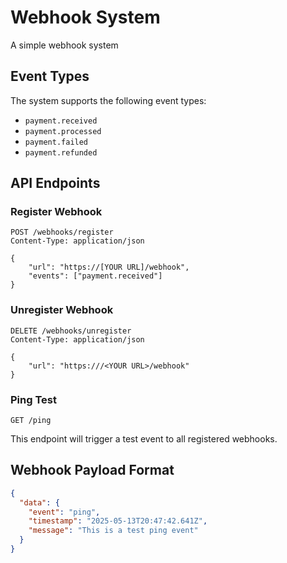 # Webhook System

A simple webhook system

## Event Types

The system supports the following event types:

- `payment.received`
- `payment.processed`
- `payment.failed`
- `payment.refunded`

## API Endpoints

### Register Webhook

```http
POST /webhooks/register
Content-Type: application/json

{
    "url": "https://[YOUR URL]/webhook",
    "events": ["payment.received"]
}
```

### Unregister Webhook

```http
DELETE /webhooks/unregister
Content-Type: application/json

{
    "url": "https:///<YOUR URL>/webhook"
}
```

### Ping Test

```http
GET /ping
```

This endpoint will trigger a test event to all registered webhooks.

## Webhook Payload Format

```json
{
  "data": {
    "event": "ping",
    "timestamp": "2025-05-13T20:47:42.641Z",
    "message": "This is a test ping event"
  }
}
```
